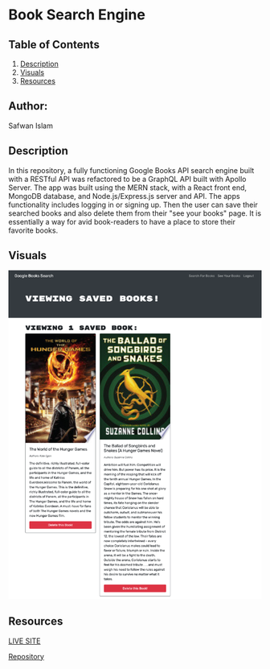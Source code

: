 # Book Search Engine 

## Table of Contents 
1. [Description](#description)
2. [Visuals](#visuals)
3. [Resources](#resources)

## Author:

Safwan Islam

## Description
In this repository, a fully functioning Google Books API search engine built with a RESTful API was refactored to be a GraphQL API built with Apollo Server. The app was built using the MERN stack, with a React front end, MongoDB database, and Node.js/Express.js server and API. The apps functionality includes logging in or signing up. Then the user can save their searched books and also delete them from their "see your books" page. It is essentially a way for avid book-readers to have a place to store their favorite books.


## Visuals
![Book Search Engine](./Google-Book-Search.png)

## Resources
[LIVE SITE](https://floating-temple-87384.herokuapp.com/)

[Repository](https://github.com/saislam10/book-search-engine)

